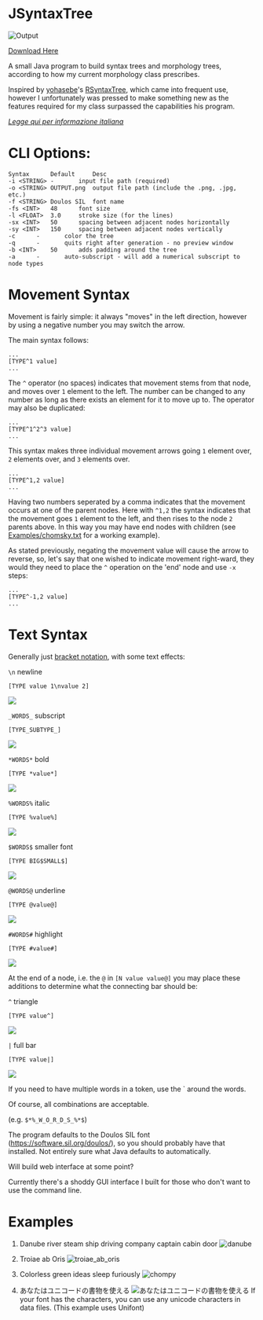 # JSyntaxTree

![Output](/Examples/cliche.png)

[Download Here](https://github.com/Agilulfulus/JSyntaxTree/releases/tag/1.0)

A small Java program to build syntax trees and morphology trees, according to how my current morphology class prescribes.

Inspired by [yohasebe](https://github.com/yohasebe)'s [RSyntaxTree](https://github.com/yohasebe/rsyntaxtree), which came into frequent use, however I unfortunately was pressed to make something new as the features required for my class surpassed the capabilities his program.

_[Legge qui per informazione italiana](DOCS/LEGGEMI.md)_

# CLI Options:

```
Syntax		Default		Desc
-i <STRING>	-		input file path (required)
-o <STRING>	OUTPUT.png	output file path (include the .png, .jpg, etc.)
-f <STRING>	Doulos SIL	font name
-fs <INT>	48		font size
-l <FLOAT>	3.0		stroke size (for the lines)
-sx <INT>	50		spacing between adjacent nodes horizontally
-sy <INT>	150		spacing between adjacent nodes vertically
-c		-		color the tree
-q		-		quits right after generation - no preview window
-b <INT>	50		adds padding around the tree
-a		-		auto-subscript - will add a numerical subscript to node types
```

# Movement Syntax

Movement is fairly simple: it always "moves" in the left direction, however by using a negative number you may switch the arrow.

The main syntax follows:

```
...
[TYPE^1 value]
...
```

The `^` operator (no spaces) indicates that movement stems from that node, and moves over `1` element to the left. The number can be changed to any number as long as there exists an element for it to move up to. The operator may also be duplicated:

```
...
[TYPE^1^2^3 value]
...
```

This syntax makes three individual movement arrows going `1` element over, `2` elements over, and `3` elements over.

```
...
[TYPE^1,2 value]
...
```

Having two numbers seperated by a comma indicates that the movement occurs at one of the parent nodes. Here with `^1,2` the syntax indicates that the movement goes `1` element to the left, and then rises to the node `2` parents above. In this way you may have end nodes with children (see [Examples/chomsky.txt](Examples/chomsky.txt) for a working example).

As stated previously, negating the movement value will cause the arrow to reverse, so, let's say that one wished to indicate movement right-ward, they would they need to place the `^` operation on the 'end' node and use `-x` steps:

```
...
[TYPE^-1,2 value]
...
```

# Text Syntax

Generally just [bracket notation](DOCS/IntroductionToBracketNotation.md), with some text effects:

`\n` newline

`[TYPE value 1\nvalue 2]`

![](/DOCS/SyntaxDemo/newline.png)

`_WORDS_` subscript

`[TYPE_SUBTYPE_]`

![](/DOCS/SyntaxDemo/subscript.png)

`*WORDS*` bold

`[TYPE *value*]`

![](/DOCS/SyntaxDemo/bold.png)

`%WORDS%` italic

`[TYPE %value%]`

![](/DOCS/SyntaxDemo/italic.png)

`$WORDS$` smaller font

`[TYPE BIG$SMALL$]`

![](/DOCS/SyntaxDemo/small.png)

`@WORDS@` underline

`[TYPE @value@]`

![](/DOCS/SyntaxDemo/underline.png)

`#WORDS#` highlight

`[TYPE #value#]`

![](/DOCS/SyntaxDemo/highlight.png)

At the end of a node, i.e. the `@` in `[N value value@]` you may place these additions to determine what the connecting bar should be:

`^`	triangle

`[TYPE value^]`

![](/DOCS/SyntaxDemo/triangle.png)

`|`	full bar

`[TYPE value|]`

![](/DOCS/SyntaxDemo/bar.png)

If you need to have multiple words in a token, use the ` around the words.

Of course, all combinations are acceptable.

(e.g. `$*%_W_O_R_D_S_%*$`)

The program defaults to the Doulos SIL font (https://software.sil.org/doulos/), so you should probably have that installed. Not entirely sure what Java defaults to automatically.

Will build web interface at some point?

Currently there's a shoddy GUI interface I built for those who don't want to use the command line.

# Examples

1. Danube river steam ship driving company captain cabin door
![danube](/Examples/danube.png)

2. Troiae ab Oris
![troiae_ab_oris](/Examples/troiae_ab_oris.png)

3. Colorless green ideas sleep furiously
![chompy](/Examples/chomsky.png)

4. あなたはユニコードの書物を使える
![あなたはユニコードの書物を使える](/Examples/jpn.png)
If your font has the characters, you can use any unicode characters in data files. (This example uses Unifont)